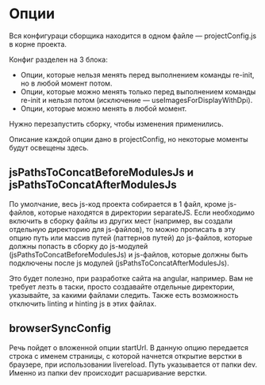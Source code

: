 Опции
=====

Вся конфигураци сборщика находится в одном файле — projectConfig.js в корне проекта.

Конфиг разделен на 3 блока:
* Опции, которые нельзя менять перед выполнением команды re-init, но в любой момент потом.
* Опции, которые можно менять только перед выполнением команды re-init и нельзя потом (исключение — useImagesForDisplayWithDpi).
* Опции, которые можно менять в любой момент.

Нужно перезапустить сборку, чтобы изменения применились.

Описание каждой опции дано в projectConfig, но некоторые моменты будут освещены здесь.

jsPathsToConcatBeforeModulesJs и jsPathsToConcatAfterModulesJs
--------------------------------------------------------------

По умолчание, весь js-код проекта собирается в 1 файл, кроме js-файлов, которые находятся в директории separateJS. Если необходимо включить в сборку файлы из других мест (например, вы создали отдельную директорию для js-файлов), то можно прописать в эту опцию путь или массив путей (паттернов путей) до js-файлов, которые должны попасть в сборку до js-модулей (jsPathsToConcatBeforeModulesJs) и js-файлов, которые должны быть подключены после js модулей (jsPathsToConcatAfterModulesJs). 

Это будет полезно, при разработке сайта на angular, например. Вам не требует лезть в таски, просто создавайте отдельные директории, указывайте, за какими файлами следить.
Также есть возможность отключить linting и hinting js в этих файлах.

browserSyncConfig
-----------------

Речь пойдет о вложенной опции startUrl. В данную опцию передается строка с именем страницы, с которой начнется открытие верстки в браузере, при использовании livereload. Путь указывается от папки dev. Именно из папки dev происходит расшаривание верстки.